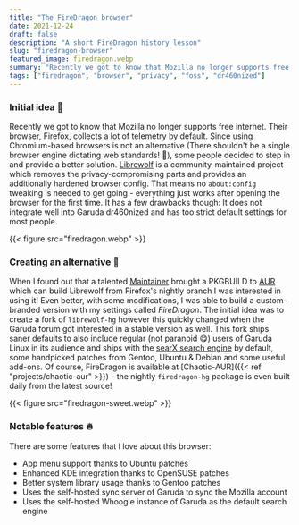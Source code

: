 ```yaml
---
title: "The FireDragon browser"
date: 2021-12-24
draft: false
description: "A short FireDragon history lesson"
slug: "firedragon-browser"
featured_image: firedragon.webp
summary: "Recently we got to know that Mozilla no longer supports free internet. Their browser, Firefox, collects a lot of telemetry by default. Since using Chromium-based browsers is not an alternative (There shouldn't be a single browser engine dictating web standards! :eyes:), a better solution had to be found!"
tags: ["firedragon", "browser", "privacy", "foss", "dr460nized"]
---
```


### Initial idea :wolf:

Recently we got to know that Mozilla no longer supports free internet. Their browser, Firefox, collects a lot of telemetry by default. Since using Chromium-based browsers is not an alternative (There shouldn't be a single browser engine dictating web standards! :eyes:), some people decided to step in and provide a better solution. [Librewolf](https://librewolf.net) is a community-maintained project which removes the privacy-compromising parts and provides an additionally hardened browser config. That means no `about:config` tweaking is needed to get going - everything just works after opening the browser for the first time. It has a few drawbacks though: It does not integrate well into Garuda dr460nized and has too strict default settings for most people.

{{< figure src="firedragon.webp" >}}

### Creating an alternative :dragon:

When I found out that a talented [Maintainer](https://github.com/vnepogodin) brought a PKGBUILD to [AUR](https://aur.archlinux.org/packages/librewolf-hg) which can build Librewolf from Firefox's nightly branch I was interested in using it! Even better, with some modifications, I was able to build a custom-branded version with my settings called _FireDragon_. The initial idea was to create a fork of `librewolf-hg` however this quickly changed when the Garuda forum got interested in a stable version as well. This fork ships saner defaults to also include regular (not paranoid :yum:) users of Garuda Linux in its audience and ships with the [searX search engine](https://searx.garudalinux.org) by default, some handpicked patches from Gentoo, Ubuntu & Debian and some useful add-ons. Of course, FireDragon is available at [Chaotic-AUR]({{< ref "projects/chaotic-aur" >}}) - the nightly `firedragon-hg` package is even built daily from the latest source!

{{< figure src="firedragon-sweet.webp" >}}

### Notable features :fire:

There are some features that I love about this browser:

- App menu support thanks to Ubuntu patches
- Enhanced KDE integration thanks to OpenSUSE patches
- Better system library usage thanks to Gentoo patches
- Uses the self-hosted sync server of Garuda to sync the Mozilla account
- Uses the self-hosted Whoogle instance of Garuda as the default search engine

